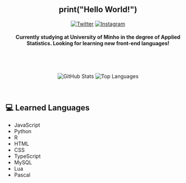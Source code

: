 <h2 align="center">print("Hello World!")</h2>

<div align="center">
  
  <a href="https://twitter.com/martimr33" target="_blank">![Twitter](https://img.shields.io/badge/-@martimr33-blue?style=for-the-badge&logo=twitter)</a>
  <a href="https://www.instagram.com/martimr33/" target="_blank">![Instagram](https://img.shields.io/badge/-@martimr33-purple?style=for-the-badge&logo=Instagram&logoColor=white)</a>
  
</div>

<h4 align="center">Currently studying at University of Minho in the degree of Applied Statistics. Looking for learning new front-end languages!</h4>

<div>ㅤ</div>
<div>ㅤ</div>

<div align="center">
  
  ![GitHub Stats](https://github-readme-stats.vercel.app/api?username=bodi04&count_private=true&show_icons=true&theme=tokyonight&hide=contribs&hide_border=true)
  ![Top Languages](https://github-readme-stats.vercel.app/api/top-langs/?username=bodi04&layout=compact&theme=tokyonight&hide_border=true)
  
</div>ㅤ

## 💻 Learned Languages

- JavaScript
- Python
- R
- HTML
- CSS
- TypeScript
- MySQL
- Lua
- Pascal
